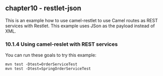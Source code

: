chapter10 - restlet-json
------------------------

This is an example how to use camel-restlet to use Camel routes as REST services with Restlet.
This example uses JSon as the payload instead of XML.

### 10.1.4 Using camel-reslet with REST services

You can run these goals to try this example:

    mvn test -Dtest=OrderServiceTest
    mvn test -Dtest=SpringOrderServiceTest

